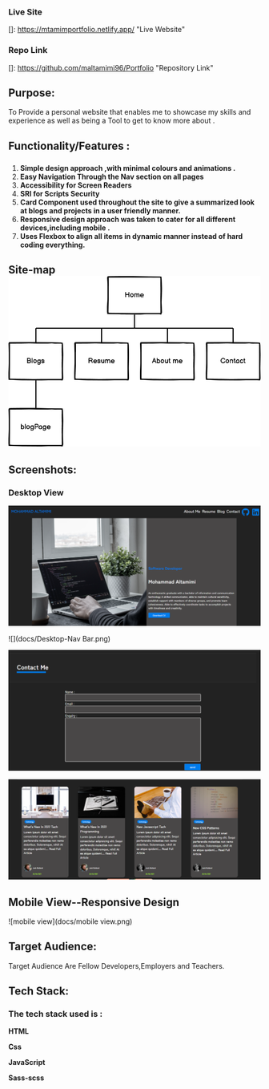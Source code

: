 ### Live Site

[]: https://mtamimportfolio.netlify.app/	"Live Website"

### Repo Link

[]: https://github.com/maltamimi96/Portfolio	"Repository Link"



## Purpose:

To Provide a personal website that enables me to showcase my skills and experience as well as being a Tool to get to know more about .

## Functionality/Features : 

### 

1.  **Simple design approach ,with minimal colours and animations .**
2. **Easy Navigation Through the Nav section on all pages**
3. **Accessibility for Screen Readers**
4. **SRI for Scripts Security**
5. **Card Component used throughout the site to give a summarized look at blogs and projects in a user friendly manner.**
6. **Responsive design approach was taken to cater for all different devices,including mobile .**
7. **Uses Flexbox to align all items in dynamic manner instead of hard coding everything.**







### 

## Site-map ![](docs/SiteMap.png)









## Screenshots:

### **Desktop View**

![](docs/home-page.png)

![](docs/Desktop-Nav Bar.png)

![](docs/Contact.png)

![](docs/cards.png)



## **Mobile View--Responsive Design**

![mobile view](docs/mobile view.png)





## Target Audience:

Target Audience Are Fellow Developers,Employers and Teachers.



## Tech Stack:



### The tech stack  used  is :

**HTML**

**Css**

**JavaScript**

**Sass-scss**


